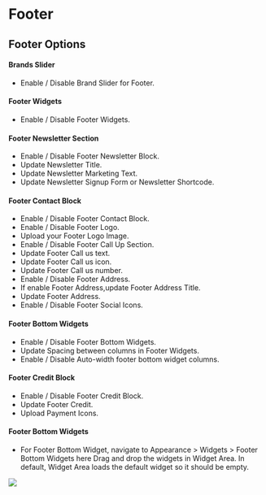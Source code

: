 # Footer

## Footer Options

#### Brands Slider
* Enable / Disable Brand Slider for Footer.

#### Footer Widgets

* Enable / Disable Footer Widgets.

#### Footer Newsletter Section

* Enable / Disable Footer Newsletter Block.
* Update Newsletter Title.
* Update Newsletter Marketing Text.
* Update Newsletter Signup Form or Newsletter Shortcode.

#### Footer Contact Block

* Enable / Disable Footer Contact Block.
* Enable / Disable Footer Logo.
* Upload your Footer Logo Image.
* Enable / Disable Footer Call Up Section.
* Update Footer Call us text.
* Update Footer Call us icon.
* Update Footer Call us number.
* Enable / Disable Footer Address.
* If enable Footer Address,update Footer Address Title.
* Update Footer Address.
* Enable / Disable Footer Social Icons.

#### Footer Bottom Widgets

* Enable / Disable Footer Bottom Widgets.
* Update Spacing between columns in Footer Widgets.
* Enable / Disable  Auto-width footer bottom widget columns.

#### Footer Credit Block

* Enable / Disable Footer Credit Block.
* Update Footer Credit.
* Upload Payment Icons.

#### Footer Bottom Widgets

* For Footer Bottom Widget, navigate to Appearance > Widgets > Footer Bottom Widgets here Drag and drop the widgets in Widget Area. In default, Widget Area loads the default widget so it should be empty.


![](http://transvelo.github.io/docs/electro/images/theme-options-footer.png)

